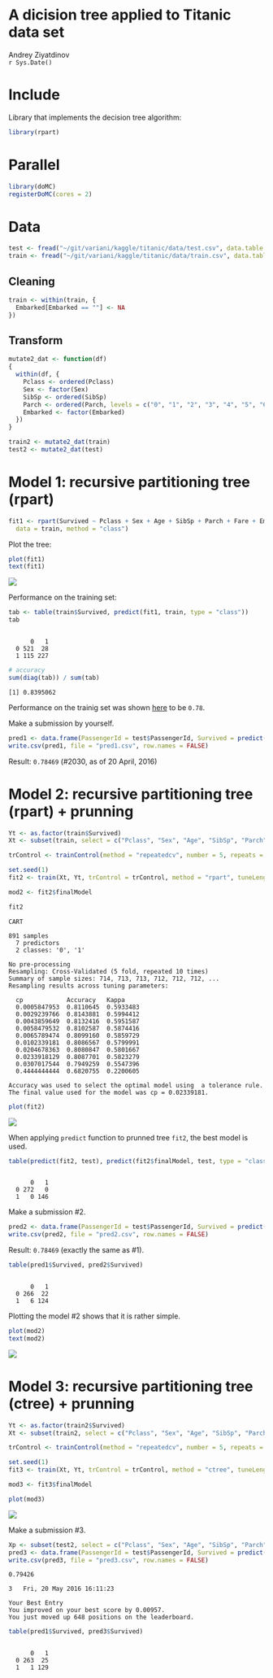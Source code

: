 # A dicision tree applied to Titanic data set
Andrey Ziyatdinov  
`r Sys.Date()`  







# Include

Library that implements the decision tree algorithm:


```r
library(rpart)
```

# Parallel


```r
library(doMC)
registerDoMC(cores = 2)
```

# Data


```r
test <- fread("~/git/variani/kaggle/titanic/data/test.csv", data.table = F)
train <- fread("~/git/variani/kaggle/titanic/data/train.csv", data.table = F)
```

## Cleaning


```r
train <- within(train, {
  Embarked[Embarked == ""] <- NA
})
```

## Transform


```r
mutate2_dat <- function(df) 
{
  within(df, { 
    Pclass <- ordered(Pclass)  
    Sex <- factor(Sex)
    SibSp <- ordered(SibSp)
    Parch <- ordered(Parch, levels = c("0", "1", "2", "3", "4", "5", "6", "9"))
    Embarked <- factor(Embarked)
  })
}

train2 <- mutate2_dat(train)
test2 <- mutate2_dat(test) 
```


# Model 1: recursive partitioning tree (rpart)


```r
fit1 <- rpart(Survived ~ Pclass + Sex + Age + SibSp + Parch + Fare + Embarked, 
  data = train, method = "class")
```

Plot the tree:


```r
plot(fit1)
text(fit1)
```

![](figures/plot_fit1-1.png) 

Performance on the training set:


```r
tab <- table(train$Survived, predict(fit1, train, type = "class"))
tab
```

```
   
      0   1
  0 521  28
  1 115 227
```

```r
# accuracy
sum(diag(tab)) / sum(tab)
```

```
[1] 0.8395062
```

Performance on the trainig set was shown [here](http://trevorstephens.com/post/72923766261/titanic-getting-started-with-r-part-3-decision)
to be `0.78`.

Make a submission by yourself.


```r
pred1 <- data.frame(PassengerId = test$PassengerId, Survived = predict(fit1, test, type = "class"))
write.csv(pred1, file = "pred1.csv", row.names = FALSE)
```

Result: `0.78469` (#2030, as of 20 April, 2016)

# Model 2: recursive partitioning tree (rpart) + prunning


```r
Yt <- as.factor(train$Survived)
Xt <- subset(train, select = c("Pclass", "Sex", "Age", "SibSp", "Parch", "Fare", "Embarked"))

trControl <- trainControl(method = "repeatedcv", number = 5, repeats = 10, selectionFunction = "tolerance") 

set.seed(1)
fit2 <- train(Xt, Yt, trControl = trControl, method = "rpart", tuneLength = 10)

mod2 <- fit2$finalModel
```


```r
fit2
```

```
CART 

891 samples
  7 predictors
  2 classes: '0', '1' 

No pre-processing
Resampling: Cross-Validated (5 fold, repeated 10 times) 
Summary of sample sizes: 714, 713, 713, 712, 712, 712, ... 
Resampling results across tuning parameters:

  cp            Accuracy   Kappa    
  0.0005847953  0.8110645  0.5933483
  0.0029239766  0.8143881  0.5994412
  0.0043859649  0.8132416  0.5951587
  0.0058479532  0.8102587  0.5874416
  0.0065789474  0.8099160  0.5859729
  0.0102339181  0.8086567  0.5799991
  0.0204678363  0.8080847  0.5801667
  0.0233918129  0.8087701  0.5823279
  0.0307017544  0.7949259  0.5547396
  0.4444444444  0.6820755  0.2200605

Accuracy was used to select the optimal model using  a tolerance rule.
The final value used for the model was cp = 0.02339181. 
```

```r
plot(fit2)
```

![](figures/fit2_show-1.png) 

When applying `predict` function to prunned tree `fit2`, the best model is used.


```r
table(predict(fit2, test), predict(fit2$finalModel, test, type = "class"))
```

```
   
      0   1
  0 272   0
  1   0 146
```

Make a submission #2.


```r
pred2 <- data.frame(PassengerId = test$PassengerId, Survived = predict(fit2, test))
write.csv(pred2, file = "pred2.csv", row.names = FALSE)
```

Result: `0.78469` (exactly the same as #1).


```r
table(pred1$Survived, pred2$Survived)
```

```
   
      0   1
  0 266  22
  1   6 124
```

Plotting the model #2 shows that it is rather simple.


```r
plot(mod2)
text(mod2)
```

![](figures/plot_mod2-1.png) 

# Model 3: recursive partitioning tree (ctree) + prunning



```r
Yt <- as.factor(train2$Survived) 
Xt <- subset(train2, select = c("Pclass", "Sex", "Age", "SibSp", "Parch", "Fare", "Embarked"))

trControl <- trainControl(method = "repeatedcv", number = 5, repeats = 10, selectionFunction = "best") 

set.seed(1)
fit3 <- train(Xt, Yt, trControl = trControl, method = "ctree", tuneLength = 10)

mod3 <- fit3$finalModel
```


```r
plot(mod3) 
```

![](figures/plot_mod3-1.png) 

Make a submission #3.


```r
Xp <- subset(test2, select = c("Pclass", "Sex", "Age", "SibSp", "Parch", "Fare", "Embarked"))
pred3 <- data.frame(PassengerId = test$PassengerId, Survived = predict(fit3, Xp))
write.csv(pred3, file = "pred3.csv", row.names = FALSE)
```

```
0.79426

3	Fri, 20 May 2016 16:11:23

Your Best Entry
You improved on your best score by 0.00957. 
You just moved up 648 positions on the leaderboard.
```



```r
table(pred1$Survived, pred3$Survived)
```

```
   
      0   1
  0 263  25
  1   1 129
```

